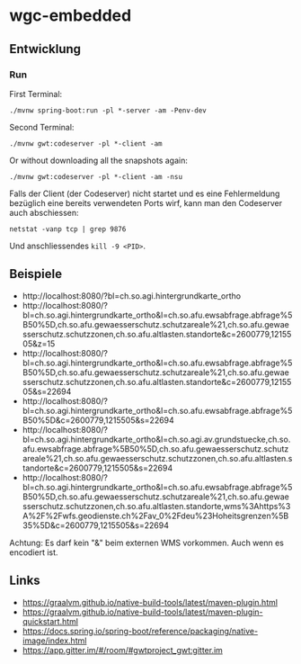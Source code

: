 # wgc-embedded

## Entwicklung

### Run 

First Terminal:
```
./mvnw spring-boot:run -pl *-server -am -Penv-dev 
```

Second Terminal:
```
./mvnw gwt:codeserver -pl *-client -am
```

Or without downloading all the snapshots again:
```
./mvnw gwt:codeserver -pl *-client -am -nsu 
```

Falls der Client (der Codeserver) nicht startet und es eine Fehlermeldung bezüglich eine bereits verwendeten Ports wirf, kann man den Codeserver auch abschiessen:

```
netstat -vanp tcp | grep 9876
```

Und anschliessendes `kill -9 <PID>`.

## Beispiele

- http://localhost:8080/?bl=ch.so.agi.hintergrundkarte_ortho
- http://localhost:8080/?bl=ch.so.agi.hintergrundkarte_ortho&l=ch.so.afu.ewsabfrage.abfrage%5B50%5D,ch.so.afu.gewaesserschutz.schutzareale%21,ch.so.afu.gewaesserschutz.schutzzonen,ch.so.afu.altlasten.standorte&c=2600779,1215505&z=15
- http://localhost:8080/?bl=ch.so.agi.hintergrundkarte_ortho&l=ch.so.afu.ewsabfrage.abfrage%5B50%5D,ch.so.afu.gewaesserschutz.schutzareale%21,ch.so.afu.gewaesserschutz.schutzzonen,ch.so.afu.altlasten.standorte&c=2600779,1215505&s=22694
- http://localhost:8080/?bl=ch.so.agi.hintergrundkarte_ortho&l=ch.so.afu.ewsabfrage.abfrage%5B50%5D&c=2600779,1215505&s=22694
- http://localhost:8080/?bl=ch.so.agi.hintergrundkarte_ortho&l=ch.so.agi.av.grundstuecke,ch.so.afu.ewsabfrage.abfrage%5B50%5D,ch.so.afu.gewaesserschutz.schutzareale%21,ch.so.afu.gewaesserschutz.schutzzonen,ch.so.afu.altlasten.standorte&c=2600779,1215505&s=22694 
- http://localhost:8080/?bl=ch.so.agi.hintergrundkarte_ortho&l=ch.so.afu.ewsabfrage.abfrage%5B50%5D,ch.so.afu.gewaesserschutz.schutzareale%21,ch.so.afu.gewaesserschutz.schutzzonen,ch.so.afu.altlasten.standorte,wms%3Ahttps%3A%2F%2Fwfs.geodienste.ch%2Fav_0%2Fdeu%23Hoheitsgrenzen%5B35%5D&c=2600779,1215505&s=22694

Achtung: Es darf kein "&" beim externen WMS vorkommen. Auch wenn es encodiert ist.

## Links

- https://graalvm.github.io/native-build-tools/latest/maven-plugin.html
- https://graalvm.github.io/native-build-tools/latest/maven-plugin-quickstart.html
- https://docs.spring.io/spring-boot/reference/packaging/native-image/index.html
- https://app.gitter.im/#/room/#gwtproject_gwt:gitter.im